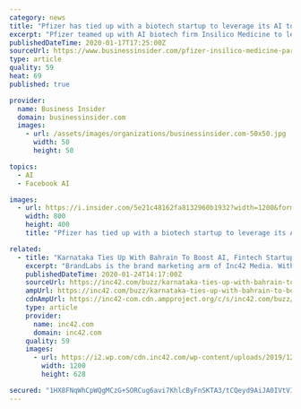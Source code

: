 ```yaml
---
category: news
title: "Pfizer has tied up with a biotech startup to leverage its AI tools to identify drug targets"
excerpt: "Pfizer teamed up with AI biotech firm Insilico Medicine to leverage Insilico's technology to identify drug targets for a variety of diseases"
publishedDateTime: 2020-01-17T17:25:00Z
sourceUrl: https://www.businessinsider.com/pfizer-insilico-medicine-partner-to-identify-drug-targets-2020-1
type: article
quality: 59
heat: 69
published: true

provider:
  name: Business Insider
  domain: businessinsider.com
  images:
    - url: /assets/images/organizations/businessinsider.com-50x50.jpg
      width: 50
      height: 50

topics:
  - AI
  - Facebook AI

images:
  - url: https://i.insider.com/5e21c48162fa8132960b1932?width=1200&format=jpeg
    width: 800
    height: 400
    title: "Pfizer has tied up with a biotech startup to leverage its AI tools to identify drug targets"

related:
  - title: "Karnataka Ties Up With Bahrain To Boost AI, Fintech Startup Ecosystem"
    excerpt: "BrandLabs is the brand marketing arm of Inc42 Media. With a team of journalists & analysts, and 4 years of extensive regional editorial expertise, we cover the country’s startups like no other. Want to start a campaign for your startup? Submit your startup here."
    publishedDateTime: 2020-01-24T14:17:00Z
    sourceUrl: https://inc42.com/buzz/karnataka-ties-up-with-bahrain-to-boost-ai-and-fintech-startup-ecosystem/
    ampUrl: https://inc42.com/buzz/karnataka-ties-up-with-bahrain-to-boost-ai-and-fintech-startup-ecosystem/?amp
    cdnAmpUrl: https://inc42-com.cdn.ampproject.org/c/s/inc42.com/buzz/karnataka-ties-up-with-bahrain-to-boost-ai-and-fintech-startup-ecosystem/?amp
    type: article
    provider:
      name: inc42.com
      domain: inc42.com
    quality: 59
    images:
      - url: https://i2.wp.com/cdn.inc42.com/wp-content/uploads/2019/12/Untitled-design-2019-12-24T190039.447.jpg?fit=1200%2C628&#038;ssl=1
        width: 1200
        height: 628

secured: "1HX8FNqWhCpWQgMCzG+SORCug6avi7KhlcByFnSKTA3/tCQeyd9AiJA0IVtVI7a8x8B9srAn2S+Pa7yo6CN8VwuAuxroxsaOvNs61D/rE8T49PpJOOLdxEhriDynLiHmyRaB7N04H9LoFKKR0f7/gh0wuw/jPTLXzRaqVy9xifNl7NMAhWf43NwfK34NFCahlz2p1ucPTWPGMYN+c947aHDGCsaum+D0a1OykyF4jI0FmACEPrvTsyVZDCo3/7kVHqJWqVzXn7Ja+xD6U46jjsiL2m1MIZyAmS+0B27NaEZ756C2gffNaqQHL07fEYZB0+KmR48qAJMC8kR0t95UHdYg0rm4kMt6IpLl1ERWV2bTUqfsidCazrlnFTrESCrNqr2bpyhwVz/2lKVgk8s+I5Jo2GATMotBZhqjAXq446yGMDOlY4Q6U11IKlChZl8v9MZWZwZNe5y4xhIg199N6Q==;svbeyO56jCtI2Rot9xBcWQ=="
---
```


